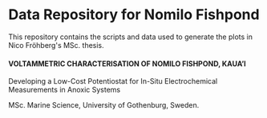 # Data Repository for Nomilo Fishpond
This repository contains the scripts and data used to generate the plots in Nico Fröhberg's MSc. thesis.

#### VOLTAMMETRIC CHARACTERISATION OF NOMILO FISHPOND, KAUA’I
Developing a Low-Cost Potentiostat for In-Situ Electrochemical Measurements in Anoxic Systems

MSc. Marine Science, University of Gothenburg, Sweden.

